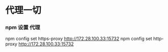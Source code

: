 # 代理一切

### npm 设置 代理

npm config set https-proxy http://172.28.100.33:15732
npm config set http-proxy http://172.28.100.33:15732
